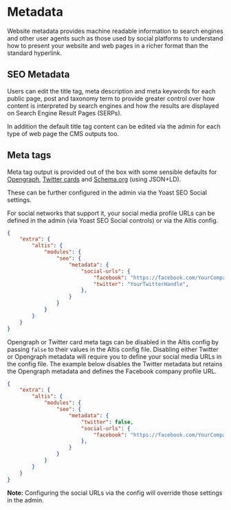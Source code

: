 # Metadata

Website metadata provides machine readable information to search engines and other user agents such as those used by social platforms to understand how to present your website and web pages in a richer format than the standard hyperlink.

## SEO Metadata

Users can edit the title tag, meta description and meta keywords for each public page, post and taxonomy term to provide greater control over how content is interpreted by search engines and how the results are displayed on Search Engine Result Pages (SERPs).

In addition the default title tag content can be edited via the admin for each type of web page the CMS outputs too.

## Meta tags

Meta tag output is provided out of the box with some sensible defaults for [Opengraph](https://ogp.me), [Twitter cards](https://developer.twitter.com/en/docs/tweets/optimize-with-cards/overview/abouts-cards) and [Schema.org](https://schema.org) (using JSON+LD).

These can be further configured in the admin via the Yoast SEO Social settings.

For social networks that support it, your social media profile URLs can be defined in the admin (via Yoast SEO Social controls) or via the Altis config.

```json
{
	"extra": {
		"altis": {
			"modules": {
				"seo": {
					"metadata": {
						"social-urls": {
							"facebook": "https://facebook.com/YourCompanyProfile",
							"twitter": "YourTwitterHandle",
						},
					}
				}
			}
		}
	}
}
```

Opengraph or Twitter card meta tags can be disabled in the Altis config by passing `false` to their values in the Altis config file. Disabling either Twitter or Opengraph metadata will require you to define your social media URLs in the config file. The example below disables the Twitter metadata but retains the Opengraph metadata and defines the Facebook company profile URL.

```json
{
	"extra": {
		"altis": {
			"modules": {
				"seo": {
					"metadata": {
						"twitter": false,
						"social-urls": {
							"facebook": "https://facebook.com/YourCompanyProfile"
						},
					}
				}
			}
		}
	}
}
```

**Note:** Configuring the social URLs via the config will override those settings in the admin.
